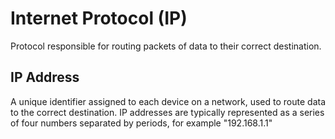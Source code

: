 # Internet Protocol (IP)

Protocol responsible for routing packets of data to their correct destination.

## IP Address

A unique identifier assigned to each device on a network, used to route data to
the correct destination. IP addresses are typically represented as a series of
four numbers separated by periods, for example "192.168.1.1"
